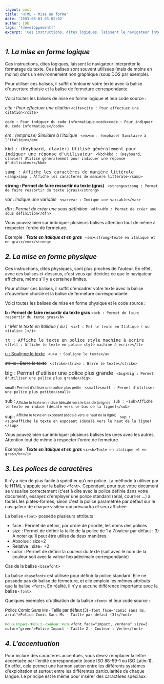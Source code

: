 ```yaml
---
layout: post
title: 'HTML - Mise en forme'
date: '2003-03-03 03:02:02'
author: j0k
tags: '[développement]'
excerpt: 'Ces instructions, dites logiques, laissent le navigateur interpréter le formatage du texte. Ces balises sont souvent utilisées (mais de moins en moins) dans un environnement non graphique (sous DOS par exemple).'
---
```


## _1. La mise en forme logique_

Ces instructions, dites logiques, laissent le navigateur interpréter le formatage du texte. Ces balises sont souvent utilisées (mais de moins en moins) dans un environnement non graphique (sous DOS par exemple).

  Pour utiliser ces balises, il suffit d'entourer votre texte avec la balise d'ouverture choisie et la balise de fermeture correspondante.

  Voici toutes les balises de mise en forme logique et leur code source :

  <cite>cite : Pour effectuer une citation</cite>
`<cite>cite : Pour effectuer une citation</cite>`

  <code>code : Pour indiquer du code informatique</code>
 `<code>code : Pour indiquer du code informatique</code>`

  <em>em : (emphase) Similaire à l'italique</em>
` <em>em : (emphase) Similaire à l'italique</em>`

  <kbd>kbd : (Keyboard, clavier) Utilisé généralement pour indiquer une réponse d'utilisateur</kbd>
` <kbd>kbd : (Keyboard, clavier) Utilisé généralement pour indiquer une réponse d'utilisateur</kbd>`

  <samp>samp : Affiche les caractères de manière littérale</samp>
` <samp>samp : Affiche les caractères de manière littérale</samp>`

  <strong>strong : Permet de faire ressortir du texte (gras)</strong>
` <strong>strong : Permet de faire ressortir du texte (gras)</strong>`

  <var>var : Indique une variable</var>
` <var>var : Indique une variable</var>`

  <dfn>dfn : Permet de créer une sous définition</dfn>
` <dfn>dfn : Permet de créer une sous définition</dfn>`

  Vous pouvez bien sur imbriquer plusieurs balises attention tout de même à respecter l'ordre de fermeture.

Exemple : <em><strong>Texte en italique et en gras</em></strong>
` <em><strong>Texte en italique et en gras</em></strong>`

##  _2. La mise en forme physique_

 Ces instructions, dites physiques, sont plus proches de l'auteur. En effet, avec ces balises ci-dessous, c'est vous qui décidez ce que le navigateur affichera, même s'il y a certaines limites.

  Pour utiliser ces balises, il suffit d'encadrer votre texte avec la balise d'ouverture choisie et la balise de fermeture correspondante.

  Voici toutes les balises de mise en forme physique et le code source :

  <b>b : Permet de faire ressortir du texte gras</b>
 `<b>b : Permet de faire ressortir du texte gras</b>`

  <i>I : Met le texte en Italique ( ou <italic> )</i>
` <i>I : Met le texte en Italique ( ou <italic> )</i>`

  <tt>tt : Affiche le texte en police style machine à écrire</tt>
` <tt>tt : Affiche le texte en police style machine à écrire</tt>`

  <u>u : Souligne le texte</u>
` <u>u : Souligne le texte</u>`

  <strike>strike : Barre le texte</strike>
` <strike>strike : Barre le texte</strike>`

  <big>big : Permet d'utiliser une police plus grande</big>
` <big>big : Permet d'utiliser une police plus grande</big>`

  <small>small : Permet d'utiliser une police plus petite</small>
` <small>small : Permet d'utiliser une police plus petite</small>`

  sub : <sub>Affiche le texte en indice (décalé vers le bas de la ligne)</sub>
` sub : <sub>Affiche le texte en indice (décalé vers le bas de la ligne)</sub>`

  sup : <sup>Affiche le texte en exposant (décalé vers le haut de la ligne)</sup>
` sup : <sup>Affiche le texte en exposant (décalé vers le haut de la ligne)</sup>`

  Vous pouvez bien sur imbriquer plusieurs balises les unes avec les autres. Attention tout de même à respecter l'ordre de fermeture.

Exemple : <i><b>Texte en italique et en gras</b></i>
` <i><b>Texte en italique et en gras</b></i> `

##  _3. Les polices de caractères_

 Il n'y a rien de plus facile à spécifier qu'une police. La méthode à utiliser par le HTML s'appuie sur la balise `<font>`.
Cependant, pour que votre document se visualise correctement (c'est à dire avec la police définie dans votre document), essayez d'employer une police standard (arial, courrier ...) à toutes les plates-formes, sinon c'est la police paramétrée par défaut sur le navigateur de chaque visiteur qui prévaudra et sera affichée.

  La balise `<font>` possède plusieurs attributs :

 - face : Permet de définir, par ordre de priorité, les noms des polices
 - size : Permet de définir la taille de la police de 1 à 7(valeur par défaut : 3)
  A noter qu'il peut être utilisé de deux manières :
 - Absolue : size=2
 - Relative : size= +2
 - color : Permet de définir la couleur du texte (soit avec le nom de la couleur soit avec la valeur hexadécimale correspondante)

  Cas de la balise `<basefont>`

 La balise `<basefont>` est utilisée pour définir la police standard. Elle ne possède pas de balise de fermeture, et elle emploie les mêmes attributs que la balise `<font>`. En réalité, il n'y a aucune différence importante avec la balise `<font>`.

  Quelques exemples d'utilisation de la balise `<font>` et leur code source :

  <font face="comic sans ms, arial">Police Comic Sans Ms - Taille par défaut (3)</font>
 `<font face="comic sans ms, arial">Police Comic Sans Ms - Taille par défaut (3)</font>`

  <font face="impact, verdana" size=2 color="green">Police Impact - Taille 2 - Couleur : Verte</font>
 `<font face="impact, verdana" size=2 color="green">Police Impact - Taille 2 - Couleur : Verte</font>`

##  _4. L'accentuation_

 Pour inclure des caractères accentués, vous devez remplacer la lettre accentuée par l'entité correspondante (code ISO 88-59-1 ou ISO Latin-1). En effet, cela permet une harmonisation entre les différents systèmes d'exploitation et surtout entre les différentes particularités de chaque langue. Le principe est le même pour insérer des caractères spéciaux.
